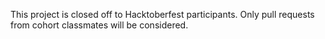 This project is closed off to Hacktoberfest participants. Only pull requests
from cohort classmates will be considered.